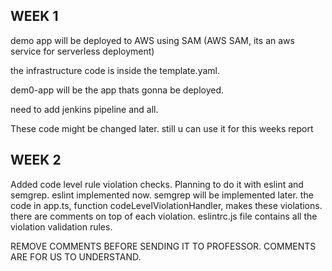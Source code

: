 WEEK 1
-------
demo app will be deployed to AWS using SAM (AWS SAM, its an aws service for serverless deployment)

the infrastructure code is inside the template.yaml.

dem0-app will be the app thats gonna be deployed. 

need to add jenkins pipeline and all.

These code might be changed later. still u can use it for this weeks report

WEEK 2
-------
Added code level rule violation checks. Planning to do it with eslint and semgrep. eslint implemented now. semgrep will be implemented later.
the code in app.ts, function codeLevelViolationHandler, makes these violations. there are comments on top of each violation.
eslintrc.js file contains all the violation validation rules.

REMOVE COMMENTS BEFORE SENDING IT TO PROFESSOR. COMMENTS ARE FOR US TO UNDERSTAND.




